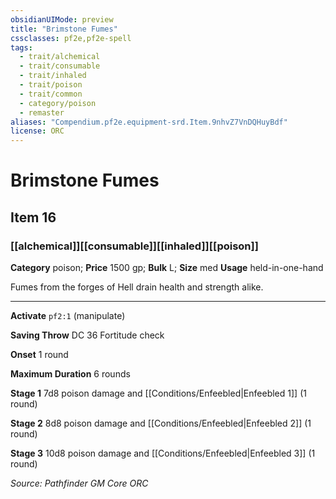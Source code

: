 ```yaml
---
obsidianUIMode: preview
title: "Brimstone Fumes"
cssclasses: pf2e,pf2e-spell
tags:
  - trait/alchemical
  - trait/consumable
  - trait/inhaled
  - trait/poison
  - trait/common
  - category/poison
  - remaster
aliases: "Compendium.pf2e.equipment-srd.Item.9nhvZ7VnDQHuyBdf"
license: ORC
---
```

# Brimstone Fumes
## Item 16
### [[alchemical]][[consumable]][[inhaled]][[poison]]

**Category** poison; 
**Price** 1500 gp; 
**Bulk** L; **Size** med
**Usage** held-in-one-hand

Fumes from the forges of Hell drain health and strength alike.

* * *

**Activate** `pf2:1` (manipulate)

**Saving Throw** DC 36 Fortitude check

**Onset** 1 round

**Maximum Duration** 6 rounds

**Stage 1** 7d8 poison damage and [[Conditions/Enfeebled|Enfeebled 1]] (1 round)

**Stage 2** 8d8 poison damage and [[Conditions/Enfeebled|Enfeebled 2]] (1 round)

**Stage 3** 10d8 poison damage and [[Conditions/Enfeebled|Enfeebled 3]] (1 round)

*Source: Pathfinder GM Core*
*ORC*